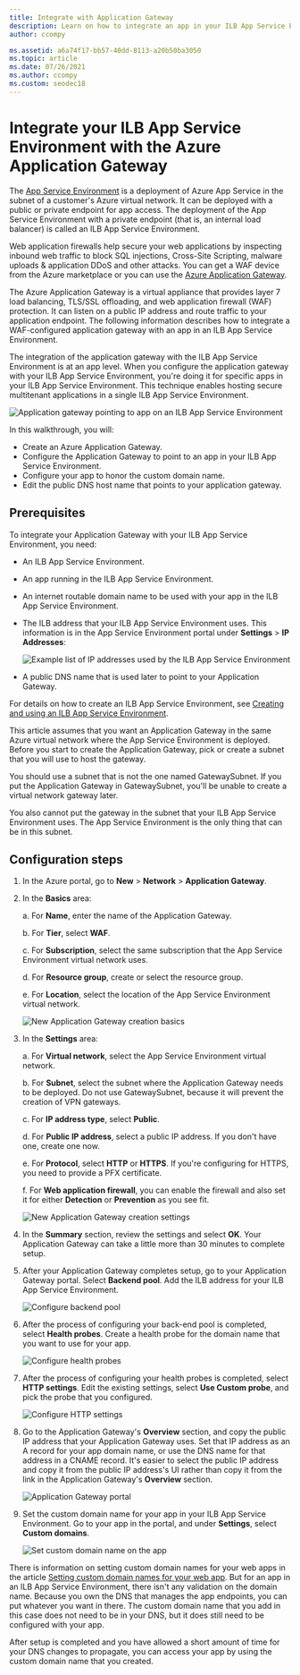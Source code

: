 ```yaml
---
title: Integrate with Application Gateway
description: Learn on how to integrate an app in your ILB App Service Environment with an Application Gateway in this end-to-end walk-through.
author: ccompy

ms.assetid: a6a74f17-bb57-40dd-8113-a20b50ba3050
ms.topic: article
ms.date: 07/26/2021
ms.author: ccompy
ms.custom: seodec18
---
```

# Integrate your ILB App Service Environment with the Azure Application Gateway #

The [App Service Environment](./intro.md) is a deployment of Azure App Service in the subnet of a customer's Azure virtual network. It can be deployed with a public or private endpoint for app access. The deployment of the App Service Environment with a private endpoint (that is, an internal load balancer) is called an ILB App Service Environment.  

Web application firewalls help secure your web applications by inspecting inbound web traffic to block SQL injections, Cross-Site Scripting, malware uploads & application DDoS and other attacks. You can get a WAF device from the Azure marketplace or you can use the [Azure Application Gateway][appgw].

The Azure Application Gateway is a virtual appliance that provides layer 7 load balancing, TLS/SSL offloading, and web application firewall (WAF) protection. It can listen on a public IP address and route traffic to your application endpoint. The following information describes how to integrate a WAF-configured application gateway with an app in an ILB App Service Environment.  

The integration of the application gateway with the ILB App Service Environment is at an app level. When you configure the application gateway with your ILB App Service Environment, you're doing it for specific apps in your ILB App Service Environment. This technique enables hosting secure multitenant applications in a single ILB App Service Environment.  

![Application gateway pointing to app on an ILB App Service Environment][1]

In this walkthrough, you will:

* Create an Azure Application Gateway.
* Configure the Application Gateway to point to an app in your ILB App Service Environment.
* Configure your app to honor the custom domain name.
* Edit the public DNS host name that points to your application gateway.

## Prerequisites

To integrate your Application Gateway with your ILB App Service Environment, you need:

* An ILB App Service Environment.
* An app running in the ILB App Service Environment.
* An internet routable domain name to be used with your app in the ILB App Service Environment.
* The ILB address that your ILB App Service Environment uses. This information is in the App Service Environment portal under **Settings** > **IP Addresses**:

	![Example list of IP addresses used by the ILB App Service Environment][9]
	
* A public DNS name that is used later to point to your Application Gateway. 

For details on how to create an ILB App Service Environment, see [Creating and using an ILB App Service Environment][ilbase].

This article assumes that you want an Application Gateway in the same Azure virtual network where the App Service Environment is deployed. Before you start to create the Application Gateway, pick or create a subnet that you will use to host the gateway. 

You should use a subnet that is not the one named GatewaySubnet. If you put the Application Gateway in GatewaySubnet, you'll be unable to create a virtual network gateway later. 

You also cannot put the gateway in the subnet that your ILB App Service Environment uses. The App Service Environment is the only thing that can be in this subnet.

## Configuration steps ##

1. In the Azure portal, go to **New** > **Network** > **Application Gateway**.

2. In the **Basics** area:

   a. For **Name**, enter the name of the Application Gateway.

   b. For **Tier**, select **WAF**.

   c. For **Subscription**, select the same subscription that the App Service Environment virtual network uses.

   d. For **Resource group**, create or select the resource group.

   e. For **Location**, select the location of the App Service Environment virtual network.

   ![New Application Gateway creation basics][2]

3. In the **Settings** area:

   a. For **Virtual network**, select the App Service Environment virtual network.

   b. For **Subnet**, select the subnet where the Application Gateway needs to be deployed. Do not use GatewaySubnet, because it will prevent the creation of VPN gateways.

   c. For **IP address type**, select **Public**.

   d. For **Public IP address**, select a public IP address. If you don't have one, create one now.

   e. For **Protocol**, select **HTTP** or **HTTPS**. If you're configuring for HTTPS, you need to provide a PFX certificate.

   f. For **Web application firewall**, you can enable the firewall and also set it for either **Detection** or **Prevention** as you see fit.

   ![New Application Gateway creation settings][3]
	
4. In the **Summary** section, review the settings and select **OK**. Your Application Gateway can take a little more than 30 minutes to complete setup.  

5. After your Application Gateway completes setup, go to your Application Gateway portal. Select **Backend pool**. Add the ILB address for your ILB App Service Environment.

   ![Configure backend pool][4]

6. After the process of configuring your back-end pool is completed, select **Health probes**. Create a health probe for the domain name that you want to use for your app. 

   ![Configure health probes][5]
	
7. After the process of configuring your health probes is completed, select **HTTP settings**. Edit the existing settings, select **Use Custom probe**, and pick the probe that you configured.

   ![Configure HTTP settings][6]
	
8. Go to the Application Gateway's **Overview** section, and copy the public IP address that your Application Gateway uses. Set that IP address as an A record for your app domain name, or use the DNS name for that address in a CNAME record. It's easier to select the public IP address and copy it from the public IP address's UI rather than copy it from the link in the Application Gateway's **Overview** section. 

   ![Application Gateway portal][7]

9. Set the custom domain name for your app in your ILB App Service Environment. Go to your app in the portal, and under **Settings**, select **Custom domains**.

   ![Set custom domain name on the app][8]

There is information on setting custom domain names for your web apps in the article [Setting custom domain names for your web app][custom-domain]. But for an app in an ILB App Service Environment, there isn't any validation on the domain name. Because you own the DNS that manages the app endpoints, you can put whatever you want in there. The custom domain name that you add in this case does not need to be in your DNS, but it does still need to be configured with your app. 

After setup is completed and you have allowed a short amount of time for your DNS changes to propagate, you can access your app by using the custom domain name that you created. 


<!--IMAGES-->
[1]: ./media/integrate-with-application-gateway/appgw-highlevel.png
[2]: ./media/integrate-with-application-gateway/appgw-createbasics.png
[3]: ./media/integrate-with-application-gateway/appgw-createsettings.png
[4]: ./media/integrate-with-application-gateway/appgw-backendpool.png
[5]: ./media/integrate-with-application-gateway/appgw-healthprobe.png
[6]: ./media/integrate-with-application-gateway/appgw-httpsettings.png
[7]: ./media/integrate-with-application-gateway/appgw-publicip.png
[8]: ./media/integrate-with-application-gateway/appgw-customdomainname.png
[9]: ./media/integrate-with-application-gateway/appgw-iplist.png

<!--LINKS-->
[appgw]: ../../application-gateway/overview.md
[custom-domain]: ../app-service-web-tutorial-custom-domain.md
[ilbase]: ./create-ilb-ase.md
